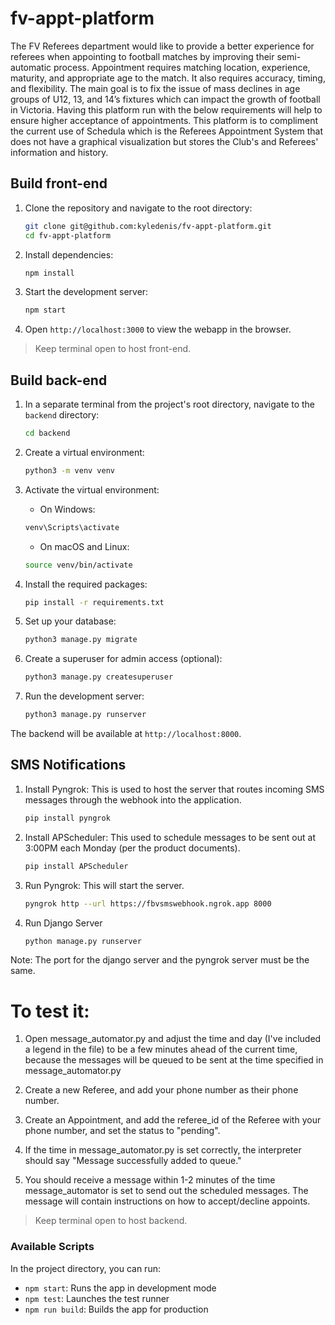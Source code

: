 # fv-appt-platform

The FV Referees department would like to provide a better experience for referees when appointing to football matches by improving their semi-automatic process. Appointment requires matching location, experience, maturity, and appropriate age to the match. It also requires accuracy, timing, and flexibility. The main goal is to fix the issue of mass declines in age groups of U12, 13, and 14’s fixtures which can impact the growth of football in Victoria. Having this platform run with the below requirements will help to ensure higher acceptance of appointments. This platform is to compliment the current use of Schedula which is the Referees Appointment System that does not have a graphical visualization but stores the Club's and Referees' information and history.

## Build front-end

1. Clone the repository and navigate to the root directory:

    ```bash
    git clone git@github.com:kyledenis/fv-appt-platform.git
    cd fv-appt-platform
    ```

2. Install dependencies:

    ```bash
    npm install
    ```

3. Start the development server:

    ```bash
    npm start
    ```

4. Open `http://localhost:3000` to view the webapp in the browser.

> Keep terminal open to host front-end.

## Build back-end

1. In a separate terminal from the project's root directory, navigate to the `backend` directory:

    ```bash
    cd backend
    ```

2. Create a virtual environment:

    ```bash
    python3 -m venv venv
    ```

3. Activate the virtual environment:
    - On Windows:

    ```bash
    venv\Scripts\activate
    ```

    - On macOS and Linux:

    ```bash
    source venv/bin/activate
    ```

4. Install the required packages:

    ```bash
    pip install -r requirements.txt
    ```

5. Set up your database:

    ```bash
    python3 manage.py migrate
    ```

6. Create a superuser for admin access (optional):

    ```bash
    python3 manage.py createsuperuser
    ```

7. Run the development server:

    ```bash
    python3 manage.py runserver
    ```

The backend will be available at `http://localhost:8000`.

## SMS Notifications

1. Install Pyngrok: This is used to host the server that routes incoming SMS messages through the webhook into the application. 
    ```bash
   pip install pyngrok
   ```

2. Install APScheduler: This used to schedule messages to be sent out at 3:00PM each Monday (per the product documents).
   ```bash
   pip install APScheduler
   ```

3. Run Pyngrok: This will start the server.
    ```bash
    pyngrok http --url https://fbvsmswebhook.ngrok.app 8000
    ```

4. Run Django Server
    ```bash
    python manage.py runserver
    ```

Note: The port for the django server and the pyngrok server must be the same. 

# To test it: 
1. Open message_automator.py and adjust the time and day (I've included a legend in the file) to be a few minutes ahead of the current time, because
   the messages will be queued to be sent at the time specified in message_automator.py

2. Create a new Referee, and add your phone number as their phone number.

3. Create an Appointment, and add the referee_id of the Referee with your phone number, and set the status to "pending".

4. If the time in message_automator.py is set correctly, the interpreter should say "Message successfully added to queue."

5. You should receive a message within 1-2 minutes of the time message_automator is set to send out the scheduled messages.
   The message will contain instructions on how to accept/decline appoints. 


> Keep terminal open to host backend.

### Available Scripts

In the project directory, you can run:

- `npm start`: Runs the app in development mode
- `npm test`: Launches the test runner
- `npm run build`: Builds the app for production

